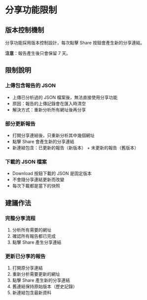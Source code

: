 # 分享功能限制

## 版本控制機制

分享功能採用版本控制設計，每次點擊 Share 按鈕會產生新的分享連結。

**注意**：報告產生後只會保留 7 天。

## 限制說明

### 上傳包含報告的 JSON
- 上傳已分析過的 JSON 檔案後，無法直接使用分享功能
- 原因：報告的上傳記錄會在匯入時清空
- 解決方式：重新分析所有網址後再分享

### 部分更新報告
- 打開分享連結後，只重新分析其中幾個網址
- 點擊 Share 會產生新的分享連結
- 新連結包含：已更新的報告（新版本） + 未更新的報告（舊版本）

### 下載的 JSON 檔案
- Download 按鈕下載的 JSON 是固定版本
- 不會隨分享連結更新而改變
- 每次下載都是當下的快照

## 建議作法

### 完整分享流程
1. 分析所有需要的網址
2. 確認所有報告都已完成
3. 點擊 Share 產生分享連結

### 更新已分享的報告
1. 打開原分享連結
2. 重新分析需要更新的網址
3. 點擊 Share 產生新的分享連結
4. 舊連結保持原始版本（歷史記錄）
5. 新連結包含最新資料

